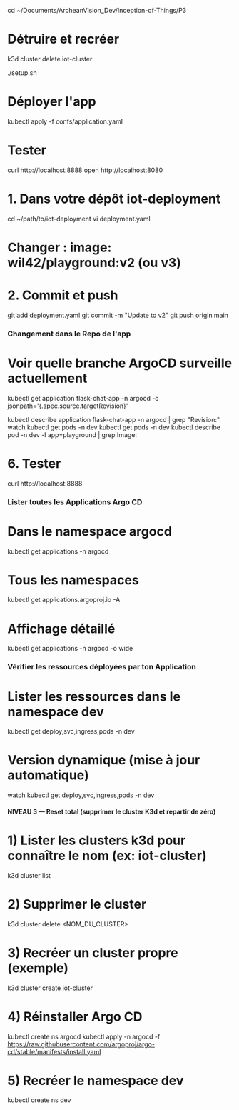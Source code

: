 cd ~/Documents/ArcheanVision_Dev/Inception-of-Things/P3

# Détruire et recréer
k3d cluster delete iot-cluster

./setup.sh

# Déployer l'app
kubectl apply -f confs/application.yaml

# Tester
curl http://localhost:8888
open http://localhost:8080


# 1. Dans votre dépôt iot-deployment
cd ~/path/to/iot-deployment
vi deployment.yaml
# Changer : image: wil42/playground:v2 (ou v3)

# 2. Commit et push
git add deployment.yaml
git commit -m "Update to v2"
git push origin main

### Changement dans le Repo de l'app
# Voir quelle branche ArgoCD surveille actuellement
kubectl get application flask-chat-app -n argocd -o jsonpath='{.spec.source.targetRevision}'

kubectl describe application flask-chat-app -n argocd | grep "Revision:"
watch kubectl get pods -n dev
kubectl get pods -n dev
kubectl describe pod -n dev -l app=playground | grep Image:

# 6. Tester
curl http://localhost:8888

### Lister toutes les Applications Argo CD

# Dans le namespace argocd
kubectl get applications -n argocd

# Tous les namespaces
kubectl get applications.argoproj.io -A

# Affichage détaillé
kubectl get applications -n argocd -o wide

### Vérifier les ressources déployées par ton Application

# Lister les ressources dans le namespace dev
kubectl get deploy,svc,ingress,pods -n dev

# Version dynamique (mise à jour automatique)
watch kubectl get deploy,svc,ingress,pods -n dev



#### NIVEAU 3 — Reset total (supprimer le cluster K3d et repartir de zéro)

# 1) Lister les clusters k3d pour connaître le nom (ex: iot-cluster)
k3d cluster list

# 2) Supprimer le cluster
k3d cluster delete <NOM_DU_CLUSTER>

# 3) Recréer un cluster propre (exemple)
k3d cluster create iot-cluster

# 4) Réinstaller Argo CD
kubectl create ns argocd
kubectl apply -n argocd -f https://raw.githubusercontent.com/argoproj/argo-cd/stable/manifests/install.yaml

# 5) Recréer le namespace dev
kubectl create ns dev
